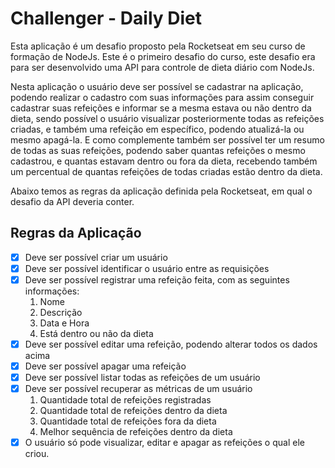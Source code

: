 # Challenger - Daily Diet

  Esta aplicação é um desafio proposto pela Rocketseat em seu curso de formação de NodeJs. Este é o primeiro desafio do curso, este desafio era para ser desenvolvido uma API para controle de dieta diário com NodeJs.

  Nesta aplicação o usuário deve ser possível se cadastrar na aplicação, podendo realizar o cadastro com suas informações para assim conseguir cadastrar suas refeições e informar se a mesma estava ou não dentro da dieta,
  sendo possível o usuário visualizar posteriormente todas as refeições criadas, e também uma refeição em específico, podendo atualizá-la ou mesmo apagá-la. E como complemente também ser possível ter um resumo de todas
  as suas refeições, podendo saber quantas refeições o mesmo cadastrou, e quantas estavam dentro ou fora da dieta, recebendo também um percentual de quantas refeições de todas criadas estão dentro da dieta.


  Abaixo temos as regras da aplicação definida pela Rocketseat, em qual o desafio da API deveria conter.

## Regras da Aplicação

- [x] Deve ser possível criar um usuário
- [x] Deve ser possível identificar o usuário entre as requisições
- [x] Deve ser possível registrar uma refeição feita, com as seguintes informações:
    1. Nome
    2. Descrição
    3. Data e Hora
    4. Está dentro ou não da dieta
- [x] Deve ser possível editar uma refeição, podendo alterar todos os dados acima
- [x] Deve ser possível apagar uma refeição
- [x] Deve ser possível listar todas as refeições de um usuário
- [x] Deve ser possível recuperar as métricas de um usuário
    1. Quantidade total de refeições registradas
    2. Quantidade total de refeições dentro da dieta
    3. Quantidade total de refeições fora da dieta
    4. Melhor sequência de refeições dentro da dieta
- [x] O usuário só pode visualizar, editar e apagar as refeições o qual ele criou.
